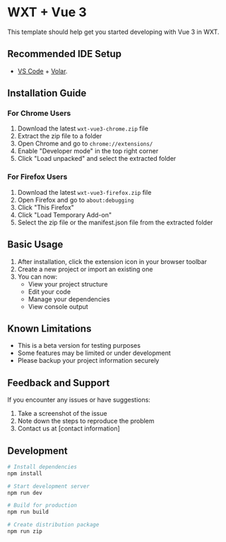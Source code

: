 # WXT + Vue 3

This template should help get you started developing with Vue 3 in WXT.

## Recommended IDE Setup

- [VS Code](https://code.visualstudio.com/) + [Volar](https://marketplace.visualstudio.com/items?itemName=Vue.volar).

## Installation Guide

### For Chrome Users
1. Download the latest `wxt-vue3-chrome.zip` file
2. Extract the zip file to a folder
3. Open Chrome and go to `chrome://extensions/`
4. Enable "Developer mode" in the top right corner
5. Click "Load unpacked" and select the extracted folder

### For Firefox Users
1. Download the latest `wxt-vue3-firefox.zip` file
2. Open Firefox and go to `about:debugging`
3. Click "This Firefox"
4. Click "Load Temporary Add-on"
5. Select the zip file or the manifest.json file from the extracted folder

## Basic Usage

1. After installation, click the extension icon in your browser toolbar
2. Create a new project or import an existing one
3. You can now:
   - View your project structure
   - Edit your code
   - Manage your dependencies
   - View console output

## Known Limitations

- This is a beta version for testing purposes
- Some features may be limited or under development
- Please backup your project information securely

## Feedback and Support

If you encounter any issues or have suggestions:
1. Take a screenshot of the issue
2. Note down the steps to reproduce the problem
3. Contact us at [contact information]

## Development

```bash
# Install dependencies
npm install

# Start development server
npm run dev

# Build for production
npm run build

# Create distribution package
npm run zip
```
